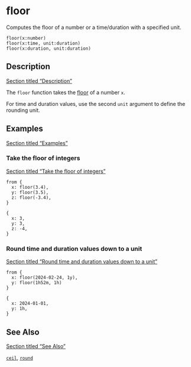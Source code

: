 # floor

Computes the floor of a number or a time/duration with a specified unit.

```tql
floor(x:number)
floor(x:time, unit:duration)
floor(x:duration, unit:duration)
```

## Description

[Section titled “Description”](#description)

The `floor` function takes the [floor](https://en.wikipedia.org/wiki/Floor_and_ceiling_functions) of a number `x`.

For time and duration values, use the second `unit` argument to define the rounding unit.

## Examples

[Section titled “Examples”](#examples)

### Take the floor of integers

[Section titled “Take the floor of integers”](#take-the-floor-of-integers)

```tql
from {
  x: floor(3.4),
  y: floor(3.5),
  z: floor(-3.4),
}
```

```tql
{
  x: 3,
  y: 3,
  z: -4,
}
```

### Round time and duration values down to a unit

[Section titled “Round time and duration values down to a unit”](#round-time-and-duration-values-down-to-a-unit)

```tql
from {
  x: floor(2024-02-24, 1y),
  y: floor(1h52m, 1h)
}
```

```tql
{
  x: 2024-01-01,
  y: 1h,
}
```

## See Also

[Section titled “See Also”](#see-also)

[`ceil`](/reference/functions/ceil), [`round`](/reference/functions/round)